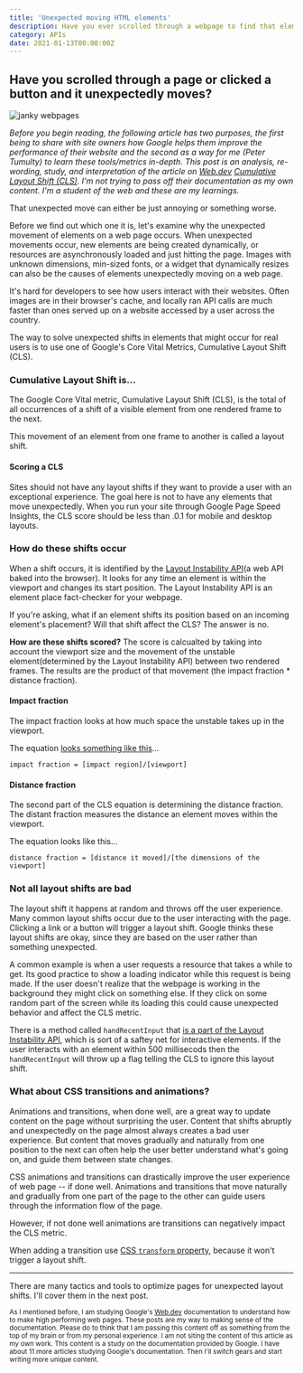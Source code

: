 ```yaml
---
title: 'Unexpected moving HTML elements'
description: Have you ever scrolled through a webpage to find that elements move unexpectedly? Google measures that with the Cumulative Layout Shift.
category: APIs
date: 2021-01-13T00:00:00Z
---
```


## Have you scrolled through a page or clicked a button and it unexpectedly moves?

![janky webpages](/assets/images/janky-webpage.jpg)

*Before you begin reading, the following article has two purposes, the first being to share with site owners how Google helps them improve the performance of their website and the second as a way for me (Peter Tumulty) to learn these tools/metrics in-depth. This post is an analysis, re-wording, study, and interpretation of the article on [Web.dev](https://web.dev) [Cumulative Layout Shift (CLS)](https://web.dev/cls/). I'm not trying to pass off their documentation as my own content. I'm a student of the web and these are my learnings.*

That unexpected move can either be just annoying or something worse.

Before we find out which one it is, let's examine why the unexpected movement of elements on a web page occurs. When unexpected movements occur, new elements are being created dynamically, or resources are asynchronously loaded and just hitting the page. Images with unknown dimensions, min-sized fonts, or a widget that dynamically resizes can also be the causes of elements unexpectedly moving on a web page.

It's hard for developers to see how users interact with their websites. Often images are in their browser's cache, and locally ran API calls are much faster than ones served up on a website accessed by a user across the country.

The way to solve unexpected shifts in elements that might occur for real users is to use one of Google's Core Vital Metrics, Cumulative Layout Shift (CLS).

### Cumulative Layout Shift is...

The Google Core Vital metric, Cumulative Layout Shift (CLS), is the total of all occurrences of a shift of a visible element from one rendered frame to the next.

This movement of an element from one frame to another is called a layout shift.

#### Scoring a CLS

Sites should not have any layout shifts if they want to provide a user with an exceptional experience. The goal here is not to have any elements that move unexpectedly. When you run your site through Google Page Speed Insights, the CLS score should be less than .0.1 for mobile and desktop layouts.

### How do these shifts occur

When a shift occurs, it is identified by the [Layout Instability API](https://wicg.github.io/layout-instability/)(a web API baked into the browser). It looks for any time an element is within the viewport and changes its start position. The Layout Instability API is an element place fact-checker for your webpage.

If you're asking, what if an element shifts its position based on an incoming element's placement? Will that shift affect the CLS? The answer is no.



**How are these shifts scored?** The score is calcualted by taking into account the viewport size and the movement of the unstable element(determined by the Layout Instability API) between two rendered frames. The results are the product of that movement (the impact fraction * distance fraction).


#### Impact fraction 

The impact fraction looks at how much space the unstable takes up in the viewport.

The equation [looks something like this](https://www.stanventures.com/blog/cumulative-layout-shift/#:~:text=Impact%20Fraction%20of%20CLS,viewport%20area%20between%20two%20frames)...

```impact fraction = [impact region]/[viewport]```

#### Distance fraction

The second part of the CLS equation is determining the distance fraction. The distant fraction measures the distance an element moves within the viewport.

The equation looks like this...

```distance fraction = [distance it moved]/[the dimensions of the viewport]```


### Not all layout shifts are bad

The layout shift it happens at random and throws off the user experience. Many common layout shifts occur due to the user interacting with the page. Clicking a link or a button will trigger a layout shift. Google thinks these layout shifts are okay, since they are based on the user rather than something unexpected.

A common example is when a user requests a resource that takes a while to get. Its good practice to show a loading indicator while this request is being made. If the user doesn't realize that the webpage is working in the background they might click on something else. If they click on some random part of the screen while its loading this could cause unexpected behavior and affect the CLS metric.

There is a method called ```handRecentInput``` that [is a part of the Layout Instability API](https://wicg.github.io/layout-instability/#dom-layoutshift-hadrecentinput), which is sort of a saftey net for interactive elements. If the user interacts with an element within 500 millisecods then the ```handRecentInput``` will throw up a flag telling the CLS to ignore this layout shift.

### What about CSS transitions and animations?

Animations and transitions, when done well, are a great way to update content on the page without surprising the user. Content that shifts abruptly and unexpectedly on the page almost always creates a bad user experience. But content that moves gradually and naturally from one position to the next can often help the user better understand what's going on, and guide them between state changes.

CSS animations and transitions can drastically improve the user experience of web page -- if done well. Animations and transitions that move naturally and gradually from one part of the page to the other can guide users through the information flow of the page. 

However, if not done well animations are transitions can negatively impact the CLS metric. 

When adding a transition use [CSS ```transform``` property](https://developer.mozilla.org/en-US/docs/Web/CSS/transform), because it won't trigger a layout shift.


<hr />

There are many tactics and tools to optimize pages for unexpected layout shifts. I'll cover them in the next post.

<sup>As I mentioned before, I am studying Google's [Web.dev](https://web.dev) documentation to understand how to make high performing web pages. These posts are my way to making sense of the documentation. Please do to think that I am passing this content off as something from the top of my brain or from my personal experience. I am not siting the content of this article as my own work. This content is a study on the documentation provided by Google. I have about 11 more articles studying Google's documentation. Then I'll switch gears and start writing more unique content.</sup>
